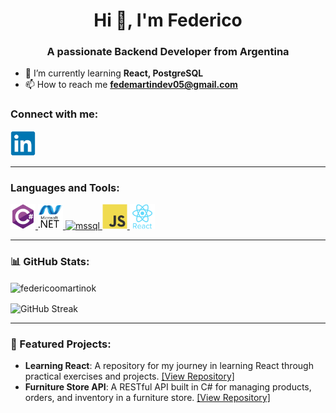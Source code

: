 <h1 align="center">Hi 👋, I'm Federico</h1>
<h3 align="center">A passionate Backend Developer from Argentina</h3>

- 🌱 I’m currently learning **React, PostgreSQL**  
- 📫 How to reach me **fedemartindev05@gmail.com**  

<h3 align="left">Connect with me:</h3>
<p align="left">
  <a href="https://www.linkedin.com/in/federico-martin-dev/" target="_blank" rel="noreferrer">
    <img src="https://raw.githubusercontent.com/devicons/devicon/master/icons/linkedin/linkedin-original.svg" alt="linkedin" width="40" height="40"/>
  </a>
</p>

---

<h3 align="left">Languages and Tools:</h3>
<p align="left">
  <a href="https://www.w3schools.com/cs/" target="_blank" rel="noreferrer">
    <img src="https://raw.githubusercontent.com/devicons/devicon/master/icons/csharp/csharp-original.svg" alt="csharp" width="40" height="40"/>
  </a>
  <a href="https://dotnet.microsoft.com/" target="_blank" rel="noreferrer">
    <img src="https://raw.githubusercontent.com/devicons/devicon/master/icons/dot-net/dot-net-original-wordmark.svg" alt="dotnet" width="40" height="40"/>
  </a>
  <a href="https://www.microsoft.com/en-us/sql-server" target="_blank" rel="noreferrer">
    <img src="https://www.svgrepo.com/show/303229/microsoft-sql-server-logo.svg" alt="mssql" width="40" height="40"/>
  </a>
  <a href="https://developer.mozilla.org/en-US/docs/Web/JavaScript" target="_blank" rel="noreferrer">
    <img src="https://raw.githubusercontent.com/devicons/devicon/master/icons/javascript/javascript-original.svg" alt="javascript" width="40" height="40"/>
  </a>
  <a href="https://reactjs.org/" target="_blank" rel="noreferrer">
    <img src="https://raw.githubusercontent.com/devicons/devicon/master/icons/react/react-original-wordmark.svg" alt="react" width="40" height="40"/>
  </a>
</p>

---

<h3 align="left">📊 GitHub Stats:</h3>
<p>
  <img align="center" src="https://github-readme-stats.vercel.app/api/top-langs?username=federicoomartinok&show_icons=true&locale=en&layout=compact" alt="federicoomartinok" />
</p>
<p>
  <img align="center" src="https://github-readme-streak-stats.herokuapp.com/?user=federicoomartinok&theme=radical" alt="GitHub Streak" />
</p>

---

<h3 align="left">🚀 Featured Projects:</h3>
<ul>
  <li>
    <strong>Learning React</strong>: A repository for my journey in learning React through practical exercises and projects.  
    <a href="https://github.com/federicoomartinok/devtalles-react-course">[View Repository]</a>
  </li>
  <li>
    <strong>Furniture Store API</strong>: A RESTful API built in C# for managing products, orders, and inventory in a furniture store.  
    <a href="https://github.com/federicoomartinok/Furniture_Store">[View Repository]</a>
  </li>
</ul>
